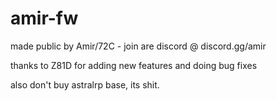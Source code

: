 # amir-fw

made public by Amir/72C - join are discord @ discord.gg/amir

thanks to Z81D for adding new features and doing bug fixes

also don't buy astralrp base, its shit.
